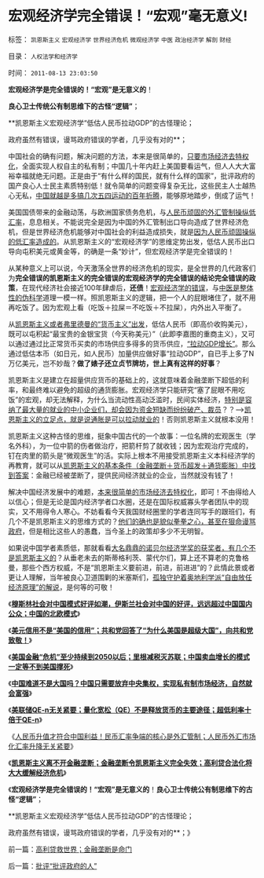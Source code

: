 # 宏观经济学完全错误！“宏观”毫无意义!

标签： `凯恩斯主义` `宏观经济学` `世界经济危机` `微观经济学` `中医` `政治经济学` `解剖` `财经` 

目录： `人权法学和经济学`

时间： `2011-08-13 23:03:50`

**宏观经济学是完全错误的！“宏观”是无意义的**！

**良心卫士传统公有制思维下的古怪“逻辑”**；

**凯恩斯主义宏观经济学“低估人民币拉动GDP”的古怪理论；

政府虽然有错误，谩骂政府错误的学者，几乎没有对的**；

中国社会的确有问题，解决问题的方法，本来是很简单的，[只要市场经济去特权化](../../../2011/7/21/经济学的良心就是据理力争Vs第一流的猪狗.md)，全面实现人权自主的私有制；中国几十年内赶上美国要看运气，但人人大大富裕幸福就绝无问题。正是由于“有什么样的国民，就有什么样的国家”，批评政府的国产良心人士民主素质特别低！就令简单的问题变得复杂无比，这些民主人士越热心无私，[中国就越是多搞几次五四运动的百年折腾](../../../2011/1/15/反思五四运动的局限性，道德治国不考虑国家成本；.md)，能够原地踏步，倒成了运气！

美国国债带来的金融动荡，与欧洲国家债务危机，与[人民币顽固的外汇管制操纵低汇率](../../../2011/5/25/人民币国际板是“藏富于外，藏汇于外”.md)，息息相关。不能说完全是因为中国的外汇管制出口导向造成了世界经济危机，但是世界经济危机能够对中国社会的利益造成损失，就是[因为人民币顽固操纵的低汇率造成的](../../../2009/7/29/中美互动的经济危机.md)。从凯恩斯主义的“宏观经济学”的思维定势出发，低估人民币出口导向屯积美元或黄金等，的确是一条“妙计”，但宏观经济学是完全错误的！

从某种意义上可以说，今天激荡全世界的经济危机的现实，是全世界的几代政客们为**完全错误的凯恩斯主义的完全错误的宏观经济学的完全错误的结论完全错误的政策**，在现代经济社会接近100年肆虐后，**还债**！[宏观经济学的错误](../../../2011/6/25/博弈论和凯恩斯主义都是伪科学.md)，与[中医是整体性的伪科学](../../../2010/7/12/中医是玄学；双盲统计是医疗保险的依据.md)道理一模一样。照凯恩斯主义的逻辑，把一个人的屁眼堵住了，就不用再吃饭了。因为宏观上看（吃饭＋拉屎＝不吃饭＋不拉屎），内外出入平衡了。

从[凯恩斯主义或者弗里德曼的“货币主义”出发](../../../2009/12/26/“看得见的手”催化了大萧条.md)，低估人民币（即高价收购美元），既可以屯积起“最宝贵的金银宝货（今天称美元）”（此即李嘉图的重商主义），又可以通过通过比正常货币买卖的市场供应多得多的货币供应，[“拉动GDP增长”](../../../2011/4/29/凯恩斯主义“路通财通”也许劳民伤财.md)。那么通过低估本币（如日元，如人民币）加量供应做好事“拉动GDP”，自已手上多了N万亿美元，岂不妙哉？**做了婊子还立贞节牌坊，世上真有这样的好事**？

凯恩斯主义是建立在超量供应货币的基础上的，这就意味着金融垄断下超低的利率，和最终难以避免的超级的通货膨胀。宏观经济学只能研究“塞了屁眼不用吃饭”的宏观，却无法解释，为什么当流动性高动泛滥时，民间实体经济，[特别是容纳了最大量的就业的中小企业们，却会因为资金短缺而纷纷破产、裁员](../../../2011/1/29/社会主义的失业危机.md)？？——>[凯恩斯主义的立足点，就是说通胀是可以拉动就业的](../../../2011/6/6/凯恩斯滥用数学掩盖根本性的错误.md)！否则凯恩斯主义就根本没用！

凯恩斯主义这种古怪的思维，挺象中国古代的一个故事：一位名牌的宏观医生（学名外科），为一位中箭的伤者做治疗，把箭杆剪了就收钱；因为宏观治疗完成的，钉在肉里的箭头是“微观医生”的活。实际上根本不用接受凯恩斯主义本科经济学的再教育，就可以从[凯恩斯主义的基本条件（金融垄断＋货币超发＋通货膨胀）中找到答案](../../../2011/1/25/凯恩斯是庇古的“通往奴役之路”.md)：金融已经被垄断了，提供民间经济就业的企业，当然就没有钱了！

解决中国经济发展中的难题，[本来很简单的市场经济去特权化](../../../2010/3/28/市场经济去特权化！根治私有制和国民福衹缺失.md)，即可！不由得给人以信心；但是无论是国内经济学者口水圈，还是在国际权威寡头学者团队中的现实，又不用得令人寒心。不妨看看今天我国财经圈里的学者连同写手的跟班们，有几个不是凯恩斯主义的思维方式的？[他们的确也是貌似拳拳之心，甚至在狠命谩骂政府](http://hi.baidu.com/darthchn/blog/item/9beb3ed7568e222206088b05.html)，但是相比这些人的愚蠢，当今圣上的政策却多少不无明智。

如果说中国学者素质低，那就看看[大名鼎鼎的诺贝尔经济学奖的获奖者，有几个不是凯恩斯主义的](../../../2011/7/11/凯恩斯主义降通胀，监管市场提质量.md)？从垂老未去的斯蒂格利茨、蒙代尔们，算上还不算老的克鲁格曼，那些个西方权威，不是“凯恩斯主义要前进，前进，前进进”的？此情此景或者更让人理解，当年被良心卫道围剿的米塞斯们，[孤独守护着奥地利学派“自由放任经济原理”的解说](../../../2010/1/21/奥地利学派，孤独的自由战士.md)，是何等的可敬！

《[**穆斯林社会对中国模式好评如潮，伊斯兰社会对中国的好评，远远超过中国国内公众；中国的北欧模式**](../../../2011/8/11/穆斯林社会对中国模式好评如潮.md)》

《[**美元信用不是“美国的信用”；共和党回答了“为什么美国是超级大国”，向共和党致敬！**](../../../2011/8/11/美元信用非美国信用；向共和党致敬！.md)》

《[**美国金融“危机”至少持续到2050以后；里根减税灭苏联；中国卖血增长的模式一定等不到美国撑死**](../../../2011/8/12/里根减税灭苏联.md)》

《[**中国难道不是大国吗？中国只需要放弃中央集权，实现私有制市场经济，自然就会富强**](../../../2011/8/12/中国不是大国吗？.md)》

《[**美联储QE-n无关紧要；量化宽松（QE）不是释放货币的主要途径；超低利率十倍于QE-n**](../../../2011/8/12/美联储QE-n都无关紧要.md)》

《[人民币升值才符合中国利益！民币汇率争端的核心是外汇管制；人民币外汇市场化汇率升降无关紧要](../../../2011/8/12/只有人民币升值才符合中国利益！.md)》

《[**凯恩斯主义离不开金融垄断；金融垄断令凯恩斯主义完全失效；高利贷合法化将大大缓解经济危机**](../../../2011/8/13/高利贷救世界；金融垄断是命门.md)》

《**宏观经济学是完全错误的！“宏观”是无意义的**！**良心卫士传统公有制思维下的古怪“逻辑”**；

**凯恩斯主义宏观经济学“低估人民币拉动GDP”的古怪理论；

政府虽然有错误，谩骂政府错误的学者，几乎没有对的**；》



前一篇：[高利贷救世界；金融垄断是命门](../../../2011/8/13/高利贷救世界；金融垄断是命门.md)

后一篇：[批评“批评政府的人”](../../../2011/8/13/批评“批评政府的人”.md)